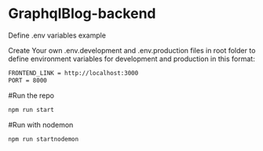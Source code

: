 # GraphqlBlog-backend


Define .env variables example

Create Your own .env.development and .env.production files in root folder to define environment variables for development and production in this format:
```sh
FRONTEND_LINK = http://localhost:3000
PORT = 8000
```

#Run the repo 
```sh
npm run start
```
#Run with nodemon
```sh
npm run startnodemon
```
